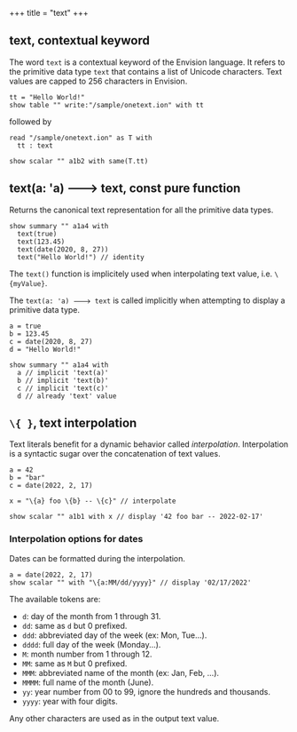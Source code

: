 +++
title = "text"
+++

## text, contextual keyword

The word `text` is a contextual keyword of the Envision language. It refers to the primitive data type `text` that contains a list of Unicode  characters. Text values are capped to 256 characters in Envision.

```envision
tt = "Hello World!"
show table "" write:"/sample/onetext.ion" with tt
```

followed by

```envision
read "/sample/onetext.ion" as T with
  tt : text

show scalar "" a1b2 with same(T.tt)
```

## text(a: 'a) 🡒 text, const pure function

Returns the canonical text representation for all the primitive data types.

```envision
show summary "" a1a4 with
  text(true)
  text(123.45)
  text(date(2020, 8, 27))
  text("Hello World!") // identity
```

The `text()` function is implicitely used when interpolating text value, i.e. `\{myValue}`.

The `text(a: 'a) 🡒 text` is called implicitly when attempting to display a primitive data type.

```envision
a = true
b = 123.45
c = date(2020, 8, 27)
d = "Hello World!"

show summary "" a1a4 with 
  a // implicit 'text(a)'
  b // implicit 'text(b)'
  c // implicit 'text(c)'
  d // already 'text' value
```

## `\{ }`, text interpolation

Text literals benefit for a dynamic behavior called _interpolation_. Interpolation is a syntactic sugar over the concatenation of text values.

```envision
a = 42
b = "bar"
c = date(2022, 2, 17)

x = "\{a} foo \{b} -- \{c}" // interpolate

show scalar "" a1b1 with x // display '42 foo bar -- 2022-02-17'
```

### Interpolation options for dates

Dates can be formatted during the interpolation.

```envision
a = date(2022, 2, 17)
show scalar "" with "\{a:MM/dd/yyyy}" // display '02/17/2022'
```

The available tokens are:

* `d`: day of the month from 1 through 31.
* `dd`: same as `d` but 0 prefixed.
* `ddd`: abbreviated day of the week (ex: Mon, Tue...).
* `dddd`: full day of the week (Monday...).
* `M`: month number from 1 through 12.
* `MM`: same as `M` but 0 prefixed.
* `MMM`: abbreviated name of the month (ex: Jan, Feb, ...).
* `MMMM`: full name of the month (June).
* `yy`: year number from 00 to 99, ignore the hundreds and thousands.
* `yyyy`: year with four digits.

Any other characters are used as in the output text value.
